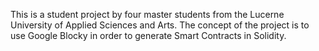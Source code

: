 This is a student project by four master students from the Lucerne University of Applied Sciences and Arts.
The concept of the project is to use Google Blocky in order to generate Smart Contracts in Solidity.
